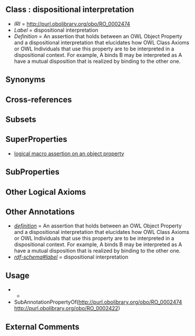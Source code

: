 
## Class : dispositional interpretation

 * *IRI* = http://purl.obolibrary.org/obo/RO_0002474
 * *Label* = dispositional interpretation
 * *Definition* = An assertion that holds between an OWL Object Property and a dispositional interpretation that elucidates how OWL Class Axioms or OWL Individuals that use this property are to be interpreted in a dispositional context. For example,  A binds B may be interpreted as A have a mutual disposition that is realized by binding to the other one.

## Synonyms


## Cross-references


## Subsets


## SuperProperties

 * [logical macro assertion on an object property](../../RO/22/RO_0002422.md)

## SubProperties


## Other Logical Axioms


## Other Annotations

 * *[definition](../../IAO/15/IAO_0000115.md)* = An assertion that holds between an OWL Object Property and a dispositional interpretation that elucidates how OWL Class Axioms or OWL Individuals that use this property are to be interpreted in a dispositional context. For example,  A binds B may be interpreted as A have a mutual disposition that is realized by binding to the other one.
 * *[rdf-schema#label](../../el/rdf-schema#label.md)* = dispositional interpretation

## Usage

 * -
 * SubAnnotationPropertyOf(<http://purl.obolibrary.org/obo/RO_0002474> <http://purl.obolibrary.org/obo/RO_0002422>)

## External Comments

